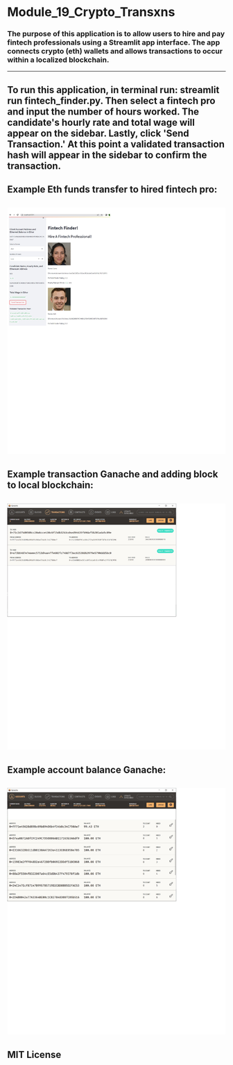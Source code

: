 # Module_19_Crypto_Transxns


### The purpose of this application is to allow users to hire and pay fintech professionals using a Streamlit app interface. The app connects crypto (eth) wallets and allows transactions to occur within a localized blockchain. 

---
## To run this application, in terminal run: streamlit run fintech_finder.py. Then select a fintech pro and input the number of hours worked. The candidate's hourly rate and total wage will appear on the sidebar. Lastly, click 'Send Transaction.' At this point a validated transaction hash will appear in the sidebar to confirm the transaction.

## Example Eth funds transfer to hired fintech pro: 

![Transaction Hash Streamlit:](streamlit_transaction_hash.jpg)
---
## Example transaction Ganache and adding block to local blockchain:

![Transaction Ganache:](ganache_transaction.jpg)
---
## Example account balance Ganache:

![Account Balance Ganache:](ganache_balance.jpg)
---
## MIT License
